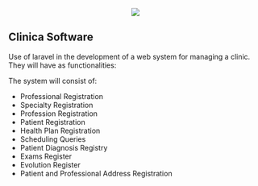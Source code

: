<p align="center"><img src="https://laravel.com/assets/img/components/logo-laravel.svg"></p>

## Clinica Software 

Use of laravel in the development of a web system for managing a clinic. They will have as functionalities:

The system will consist of:

- Professional Registration
- Specialty Registration
- Profession Registration
- Patient Registration
- Health Plan Registration
- Scheduling Queries
- Patient Diagnosis Registry
- Exams Register
- Evolution Register
- Patient and Professional Address Registration
